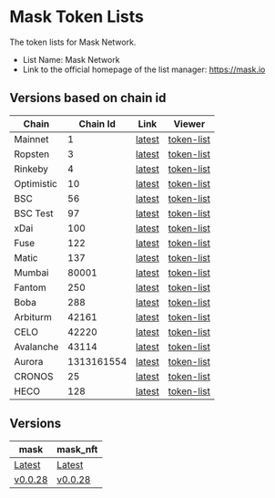 # Mask Token Lists

The token lists for Mask Network.

- List Name: Mask Network
- Link to the official homepage of the list manager: <https://mask.io>

## Versions based on chain id

| Chain      | Chain Id   | Link                                                           | Viewer                                                                                                   |
| ---------- | ---------- | -------------------------------------------------------------- | -------------------------------------------------------------------------------------------------------- |
| Mainnet    | 1          | [latest](https://tokens.r2d2.to/latest/1/tokens.json)          | [token-list](https://tokenlists.org/token-list?url=https://tokens.r2d2.to/latest/1/tokens.json)          |
| Ropsten    | 3          | [latest](https://tokens.r2d2.to/latest/3/tokens.json)          | [token-list](https://tokenlists.org/token-list?url=https://tokens.r2d2.to/latest/3/tokens.json)          |
| Rinkeby    | 4          | [latest](https://tokens.r2d2.to/latest/4/tokens.json)          | [token-list](https://tokenlists.org/token-list?url=https://tokens.r2d2.to/latest/4/tokens.json)          |
| Optimistic | 10         | [latest](https://tokens.r2d2.to/latest/10/tokens.json)         | [token-list](https://tokenlists.org/token-list?url=https://tokens.r2d2.to/latest/10/tokens.json)         |
| BSC        | 56         | [latest](https://tokens.r2d2.to/latest/56/tokens.json)         | [token-list](https://tokenlists.org/token-list?url=https://tokens.r2d2.to/latest/56/tokens.json)         |
| BSC Test   | 97         | [latest](https://tokens.r2d2.to/latest/97/tokens.json)         | [token-list](https://tokenlists.org/token-list?url=https://tokens.r2d2.to/latest/97/tokens.json)         |
| xDai       | 100        | [latest](https://tokens.r2d2.to/latest/100/tokens.json)        | [token-list](https://tokenlists.org/token-list?url=https://tokens.r2d2.to/latest/100/tokens.json)        |
| Fuse       | 122        | [latest](https://tokens.r2d2.to/latest/122/tokens.json)        | [token-list](https://tokenlists.org/token-list?url=https://tokens.r2d2.to/latest/122/tokens.json)        |
| Matic      | 137        | [latest](https://tokens.r2d2.to/latest/97/tokens.json)         | [token-list](https://tokenlists.org/token-list?url=https://tokens.r2d2.to/latest/137/tokens.json)        |
| Mumbai     | 80001      | [latest](https://tokens.r2d2.to/latest/80001/tokens.json)      | [token-list](https://tokenlists.org/token-list?url=https://tokens.r2d2.to/latest/80001/tokens.json)      |
| Fantom     | 250        | [latest](https://tokens.r2d2.to/latest/250/tokens.json)        | [token-list](https://tokenlists.org/token-list?url=https://tokens.r2d2.to/latest/250/tokens.json)        |
| Boba       | 288        | [latest](https://tokens.r2d2.to/latest/288/tokens.json)        | [token-list](https://tokenlists.org/token-list?url=https://tokens.r2d2.to/latest/288/tokens.json)        |
| Arbiturm   | 42161      | [latest](https://tokens.r2d2.to/latest/42161/tokens.json)      | [token-list](https://tokenlists.org/token-list?url=https://tokens.r2d2.to/latest/42161/tokens.json)      |
| CELO       | 42220      | [latest](https://tokens.r2d2.to/latest/42220/tokens.json)      | [token-list](https://tokenlists.org/token-list?url=https://tokens.r2d2.to/latest/42220/tokens.json)      |
| Avalanche  | 43114      | [latest](https://tokens.r2d2.to/latest/43114/tokens.json)      | [token-list](https://tokenlists.org/token-list?url=https://tokens.r2d2.to/latest/43114/tokens.json)      |
| Aurora     | 1313161554 | [latest](https://tokens.r2d2.to/latest/1313161554/tokens.json) | [token-list](https://tokenlists.org/token-list?url=https://tokens.r2d2.to/latest/1313161554/tokens.json) |
| CRONOS     | 25         | [latest](https://tokens.r2d2.to/latest/25/tokens.json)         | [token-list](https://tokenlists.org/token-list?url=https://tokens.r2d2.to/latest/25/tokens.json)         |
| HECO       | 128        | [latest](https://tokens.r2d2.to/latest/128/tokens.json)        | [token-list](https://tokenlists.org/token-list?url=https://tokens.r2d2.to/latest/128/tokens.json)        |

## Versions

| mask                                                  | mask_nft                                                 |
| ----------------------------------------------------- | -------------------------------------------------------- |
| [Latest](https://tokens.r2d2.to/latest/tokens.json)   | [Latest](https://tokens.r2d2.to/mask_nft.json)           |
| [v0.0.28](https://tokens.r2d2.to/v0.0.28/tokens.json) | [v0.0.28](https://tokens.r2d2.to/mask_nft_v_0_0_28.json) |
